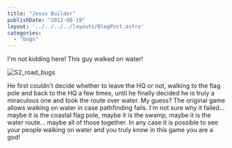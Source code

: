 ```yaml
---
title: "Jesus Builder"
publishDate: "2012-08-19"
layout: '../../../../layouts/BlogPost.astro'
categories: 
  - "bugs"
---
```


I'm not kidding here! This guy walked on water!

![](/wp-content/uploads/2012/08/S2_road_bugs.png "S2_road_bugs")

He first couldn't decide whether to leave the HQ or not, walking to the flag pole and back to the HQ a few times, until he finally decided he is truly a miraculous one and took the route over water. My guess? The original game allows walking on water in case pathfinding fails. I'm not sure why it failed... maybe it is the coastal flag pole, maybe it is the swamp, maybe it is the water route... maybe all of those together. In any case it is possible to see your people walking on water and you truly know in this game you are a god!
